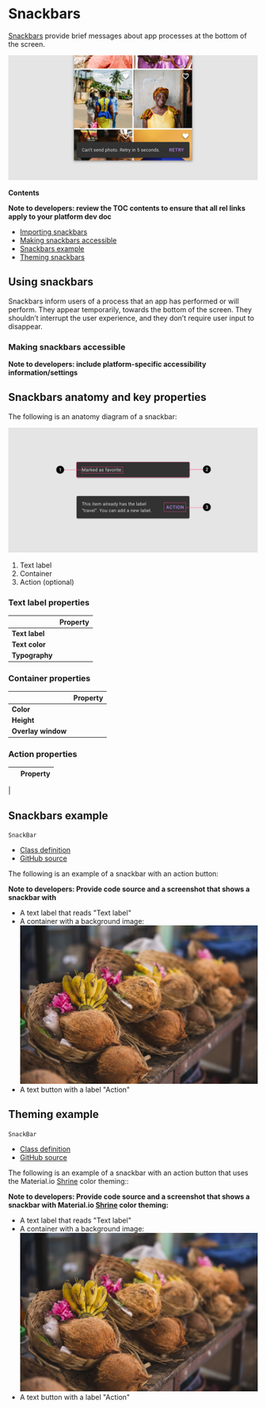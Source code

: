 <!--docs:
title: "Material Snackbars"
layout: detail
section: components
excerpt: "Snackbars provide brief messages about app processes at the bottom of the screen."
iconId: 
path: /catalog/Snackbars/
-->

# Snackbars

[Snackbars](https://material.io/components/snackbars) provide brief messages about app processes at the bottom of the screen.

![Snackbars hero image](assets/snackbars-hero.png)

**Contents**

**Note to developers: review the TOC contents to ensure that all rel links apply to your platform dev doc**

* [Importing snackbars](#importing-snackbars)
* [Making snackbars accessible](#making-snackbars-accessible)
* [Snackbars example](#snackbar-example)
* [Theming snackbars](#theming-snackbars)

## Using snackbars

Snackbars inform users of a process that an app has performed or will perform. They appear temporarily, towards the bottom of the screen. They shouldn’t interrupt the user experience, and they don’t require user input to disappear.


### Making snackbars accessible

**Note to developers: include platform-specific accessibility information/settings**

## Snackbars anatomy and key properties

The following is an anatomy diagram of a snackbar:

![Snackbar anatomy diagram](assets/snackbars-anatomy.png)

1. Text label
1. Container
1. Action (optional)

### Text label properties

| &nbsp; | Property |
|---|---|
| **Text label** | | 
| **Text color** | |
| **Typography** | | 

### Container properties

&nbsp; | Property
------ | --------- 
**Color** |  
**Height** |  
**Overlay window** |

### Action properties

&nbsp;         | Property
-------------- | ------------------------ 
 | 


## Snackbars example

`SnackBar`
* [Class definition](https://api.flutter.dev/flutter/material/SnackBar-class.html)
* [GitHub source](https://github.com/flutter/flutter/blob/fabf4e3d0d311181178d2c601d29a2f739ea543a/packages/flutter/lib/src/material/snack_bar.dart)

The following is an example of a snackbar with an action button:

**Note to developers: Provide code source and a screenshot that shows a snackbar with**

* A text label that reads "Text label"
* A container with a background image:
    ![example background image](assets/snackbar-background.jpg)
* A text button with a label "Action"

## Theming example

`SnackBar`
* [Class definition](https://api.flutter.dev/flutter/material/SnackBar-class.html)
* [GitHub source](https://github.com/flutter/flutter/blob/fabf4e3d0d311181178d2c601d29a2f739ea543a/packages/flutter/lib/src/material/snack_bar.dart)



The following is an example of a snackbar with an action button that uses the Material.io [Shrine](https://material.io/design/material-studies/shrine.html) color theming::

**Note to developers: Provide code source and a screenshot that shows a snackbar with Material.io [Shrine](https://material.io/design/material-studies/shrine.html) color theming:**

* A text label that reads "Text label"
* A container with a background image:
    ![example background image](assets/snackbar-background.jpg)
* A text button with a label "Action"
